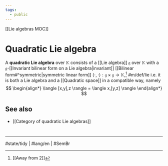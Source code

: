 ```yaml
---
tags:
  - public
---
```

[[Lie algebras MOC]]
# Quadratic Lie algebra

A **quadratic Lie algebra** over $\mathbb{K}$ consists of a [[Lie algebra]] $\mathfrak{g}$ over $\mathbb{K}$ with a $\mathfrak{g}$-[[Invariant bilinear form on a Lie algebra|invariant]] [[Bilinear form#^symmetric|symmetric linear form]] $\langle \cdot,\cdot \rangle: \mathfrak{g } \times \mathfrak{g} \to \mathbb{K}$,[^2] #m/def/lie 
i.e. it is both a Lie algebra and a [[Quadratic space]] in a compatible way, namely
$$
\begin{align*}
\langle [x,y],z \rangle = \langle x,[y,z] \rangle 
\end{align*}
$$

  [^2]: [[Away from 2]]

## See also

- [[Category of quadratic Lie algebras]]

#
---
#state/tidy | #lang/en | #SemBr
